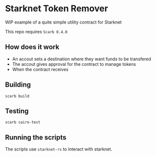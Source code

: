 # Starknet Token Remover

WIP example of a quite simple utility contract for Starknet

This repo requires `Scarb 0.4.0`

## How does it work

- An accout sets a destination where they want funds to be transfered
- The accout gives approval for the contract to manage tokens
- When the contract receives

## Building

```
scarb build
```

## Testing

```
scarb cairo-test
```

## Running the scripts

The scripts use `starknet-rs` to interact with starknet.
